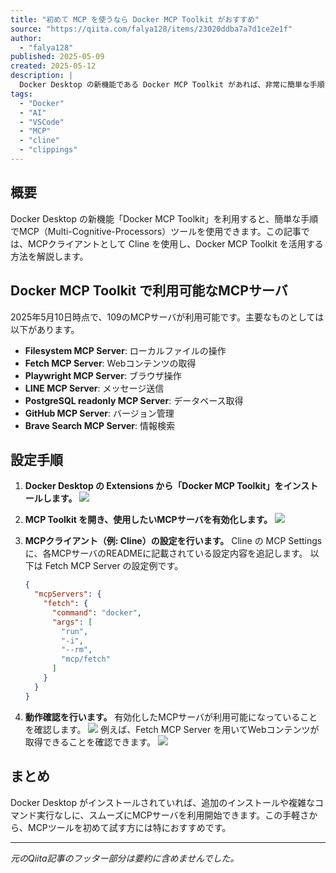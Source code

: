 ```yaml
---
title: "初めて MCP を使うなら Docker MCP Toolkit がおすすめ"
source: "https://qiita.com/falya128/items/23020ddba7a7d1ce2e1f"
author:
  - "falya128"
published: 2025-05-09
created: 2025-05-12
description: |
  Docker Desktop の新機能である Docker MCP Toolkit があれば、非常に簡単な手順で MCP ツールを利用できます。今回は MCP クライアントに Cline を用いて Docker MCP Toolkit を利用する方法を解説していきたいと思います。
tags:
  - "Docker"
  - "AI"
  - "VSCode"
  - "MCP"
  - "cline"
  - "clippings"
---
```


## 概要

Docker Desktop の新機能「Docker MCP Toolkit」を利用すると、簡単な手順でMCP（Multi-Cognitive-Processors）ツールを使用できます。この記事では、MCPクライアントとして Cline を使用し、Docker MCP Toolkit を活用する方法を解説します。

## Docker MCP Toolkit で利用可能なMCPサーバ

2025年5月10日時点で、109のMCPサーバが利用可能です。主要なものとしては以下があります。

* **Filesystem MCP Server**: ローカルファイルの操作
* **Fetch MCP Server**: Webコンテンツの取得
* **Playwright MCP Server**: ブラウザ操作
* **LINE MCP Server**: メッセージ送信
* **PostgreSQL readonly MCP Server**: データベース取得
* **GitHub MCP Server**: バージョン管理
* **Brave Search MCP Server**: 情報検索

## 設定手順

1. **Docker Desktop の Extensions から「Docker MCP Toolkit」をインストールします。**
    [![](https://qiita-image-store.s3.ap-northeast-1.amazonaws.com/0/339770/ea9d0195-4196-4e8b-9df9-1f334ccb8f34.png)](https://qiita-user-contents.imgix.net/https%3A%2F%2Fqiita-image-store.s3.ap-northeast-1.amazonaws.com%2F0%2F339770%2Fea9d0195-4196-4e8b-9df9-1f334ccb8f34.png?ixlib=rb-4.0.0&auto=format&gif-q=60&q=75&s=7bf55ed6480c606144acc5ca728203a1)

2. **MCP Toolkit を開き、使用したいMCPサーバを有効化します。**
    [![](https://qiita-image-store.s3.ap-northeast-1.amazonaws.com/0/339770/efbd117e-842c-4626-8eb3-1e2b86980a6f.png)](https://qiita-user-contents.imgix.net/https%3A%2F%2Fqiita-image-store.s3.ap-northeast-1.amazonaws.com%2F0%2F339770%2Fefbd117e-842c-4626-8eb3-1e2b86980a6f.png?ixlib=rb-4.0.0&auto=format&gif-q=60&q=75&s=5819f242ecf6d41ab8687896dafa3273)

3. **MCPクライアント（例: Cline）の設定を行います。**
    Cline の MCP Settings に、各MCPサーバのREADMEに記載されている設定内容を追記します。
    以下は Fetch MCP Server の設定例です。

    ```json
    {
      "mcpServers": {
        "fetch": {
          "command": "docker",
          "args": [
            "run",
            "-i",
            "--rm",
            "mcp/fetch"
          ]
        }
      }
    }
    ```

4. **動作確認を行います。**
    有効化したMCPサーバが利用可能になっていることを確認します。
    [![](https://qiita-image-store.s3.ap-northeast-1.amazonaws.com/0/339770/3c35b70f-346d-43ef-88d4-114d986fb014.png)](https://qiita-user-contents.imgix.net/https%3A%2F%2Fqiita-image-store.s3.ap-northeast-1.amazonaws.com%2F0%2F339770%2F3c35b70f-346d-43ef-88d4-114d986fb014.png?ixlib=rb-4.0.0&auto=format&gif-q=60&q=75&s=cb3d5fb721d507fcc7eb2e15b8fcf25d)
    例えば、Fetch MCP Server を用いてWebコンテンツが取得できることを確認できます。
    [![](https://qiita-image-store.s3.ap-northeast-1.amazonaws.com/0/339770/76174dcd-4942-4714-94e2-1f0151e8dba7.png)](https://qiita-user-contents.imgix.net/https%3A%2F%2Fqiita-image-store.s3.ap-northeast-1.amazonaws.com%2F0%2F339770%2F76174dcd-4942-4714-94e2-1f0151e8dba7.png?ixlib=rb-4.0.0&auto=format&gif-q=60&q=75&s=16faf7de2bb410a88dfdad7d83ea773c)

## まとめ

Docker Desktop がインストールされていれば、追加のインストールや複雑なコマンド実行なしに、スムーズにMCPサーバを利用開始できます。この手軽さから、MCPツールを初めて試す方には特におすすめです。

---
*元のQiita記事のフッター部分は要約に含めませんでした。*
